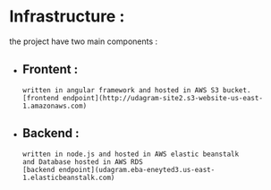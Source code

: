 # Infrastructure : 
the project have two main components :

 - ## Frontent :
       written in angular framework and hosted in AWS S3 bucket. 
       [frontend endpoint](http://udagram-site2.s3-website-us-east-1.amazonaws.com)

- ## Backend :
      written in node.js and hosted in AWS elastic beanstalk 
      and Database hosted in AWS RDS 
      [backend endpoint](udagram.eba-eneyted3.us-east-1.elasticbeanstalk.com)
